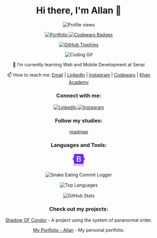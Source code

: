 <h1 align="center">Hi there, I'm Allan 👋</h1>

<p align="center">
  <img src="https://komarev.com/ghpvc/?username=allanlealluz&label=Profile%20views&color=0e75b6&style=flat-square" alt="Profile views" />
</p>

<p align="center">
  <a href="https://github.com/allanlealluz/Allan">
    <img src="https://img.shields.io/badge/-PORTFOLIO-informational?style=for-the-badge&color=red" alt="Portfolio" />
  </a>
  <a href="https://www.codewars.com/users/allanlealluz">
    <img src="https://www.codewars.com/users/allanlealluz/badges/large" alt="Codewars Badges" />
  </a>
</p>

<p align="center">
  <a href="https://github.com/ryo-ma/github-profile-trophy">
    <img src="https://github-profile-trophy.vercel.app/?username=allanlealluz&theme=darkhub&row=2&column=3" alt="GitHub Trophies" />
  </a>
</p>

<p align="center">
  <img src="https://media.giphy.com/media/ZVik7pBtu9dNS/giphy.gif" alt="Coding Gif" width="500" height="300" />
</p>

<p align="center">
  🌱 I’m currently learning Web and Mobile Development at Senai
</p>

<p align="center">
  📫 How to reach me:
  <a href="mailto:allanlealluz@gmail.com">Email</a> |
  <a href="https://www.linkedin.com/in/allan-leal-programmer/" target="_blank">LinkedIn</a> |
  <a href="https://instagram.com/allanevil" target="_blank">Instagram</a> |
  <a href="https://www.codewars.com/users/allanlealluz" target="_blank">Codewars</a> |
  <a href="https://www.khanacademy.org/profile/allan17allone" target="_blank">Khan Academy</a>
</p>

<h3 align="center">Connect with me:</h3>

<p align="center">
  <a href="https://www.linkedin.com/in/allan-leal-programmer" target="_blank">
    <img align="center" src="https://raw.githubusercontent.com/rahuldkjain/github-profile-readme-generator/master/src/images/icons/Social/linked-in-alt.svg" alt="LinkedIn" height="30" width="40" />
  </a>
  <a href="https://instagram.com/allanevil" target="_blank">
    <img align="center" src="https://raw.githubusercontent.com/rahuldkjain/github-profile-readme-generator/master/src/images/icons/Social/instagram.svg" alt="Instagram" height="30" width="40" />
  </a>
</p>

<h3 align="center">Follow my studies:</h3>

<p align="center">
  <a href="https://roadmap.sh/backend?s=64e76ceeb128dce3cb700c48">
roadmap
  </a>
</p>

<h3 align="center">Languages and Tools:</h3>

<p align="center">
  <a href="https://getbootstrap.com" target="_blank">
    <img src="https://raw.githubusercontent.com/devicons/devicon/master/icons/bootstrap/bootstrap-plain-wordmark.svg" alt="Bootstrap" width="40" height="40" />
  </a>
  <!-- Add more icons as needed -->
</p>

<p align="center">
  <img src="https://media.giphy.com/media/KzJkzjggfGN5Py6nkT/giphy.gif" alt="Snake Eating Commit Logger" width="400" height="225" />
</p>

<p align="center">
  <img align="center" src="https://github-readme-stats.vercel.app/api/top-langs?username=allanlealluz&show_icons=true&locale=en&layout=compact&hide=tcl,c" alt="Top Languages" />
</p>

<p align="center">
  <img align="center" src="https://github-readme-stats.vercel.app/api?username=allanlealluz&show_icons=true&locale=en&hide=issues,prs,contribs" alt="GitHub Stats" />
</p>

<h3 align="center">Check out my projects:</h3>

<p align="center">
  <a href="https://github.com/allanlealluz/Shadow_OF_Condor" target="_blank">Shadow OF Condor</a> - A project using the system of paranormal order.
</p>

<p align="center">
  <a href="https://github.com/allanlealluz/Allan" target="_blank">My Portfolio - Allan</a> - My personal portfolio.
</p>
